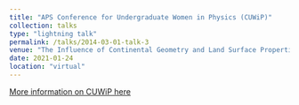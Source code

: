 ```yaml
---
title: "APS Conference for Undergraduate Women in Physics (CUWiP)"
collection: talks
type: "lightning talk"
permalink: /talks/2014-03-01-talk-3
venue: "The Influence of Continental Geometry and Land Surface Properties on Temperature Variability"
date: 2021-01-24
location: "virtual"
---
```


[More information on CUWiP here](https://www.aps.org/programs/women/cuwip/index.cfm)
